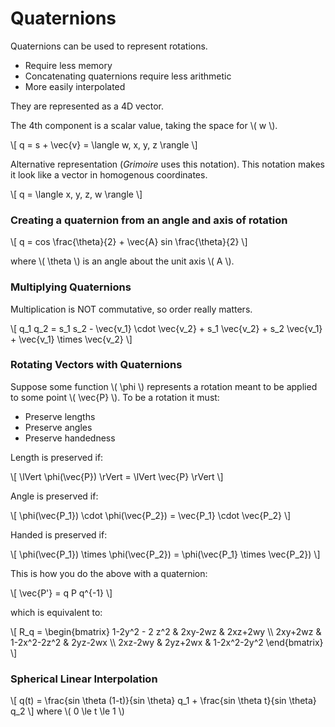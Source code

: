 # Quaternions
Quaternions can be used to represent rotations.

* Require less memory
* Concatenating quaternions require less arithmetic
* More easily interpolated

They are represented as a 4D vector.

The 4th component is a scalar value, taking the space for \\( w \\).

\\[ q = s + \vec{v} = \langle w, x, y, z \rangle \\]

Alternative representation (_Grimoire_ uses this notation).  This notation makes it look like a vector in homogenous coordinates.

\\[ q = \langle x, y, z, w \rangle \\]

### Creating a quaternion from an angle and axis of rotation

\\[ q = cos \frac{\theta}{2} + \vec{A} sin \frac{\theta}{2} \\]

where \\( \theta \\) is an angle about the unit axis \\( A \\).

### Multiplying Quaternions
Multiplication is NOT commutative, so order really matters.

\\[ q_1 q_2 = s_1 s_2 - \vec{v_1} \cdot \vec{v_2} + s_1 \vec{v_2} + s_2 \vec{v_1} + \vec{v_1} \times \vec{v_2} \\]

### Rotating Vectors with Quaternions
Suppose some function \\( \phi \\) represents a rotation meant to be applied to some point \\( \vec{P} \\).  To be a rotation it must:
* Preserve lengths
* Preserve angles
* Preserve handedness

Length is preserved if:

\\[ \lVert \phi(\vec{P}) \rVert = \lVert \vec{P} \rVert \\]

Angle is preserved if:

\\[ \phi(\vec{P_1}) \cdot \phi(\vec{P_2}) = \vec{P_1} \cdot \vec{P_2} \\]

Handed is preserved if:

\\[ \phi(\vec{P_1}) \times \phi(\vec{P_2}) = \phi(\vec{P_1} \times \vec{P_2}) \\]

This is how you do the above with a quaternion:

\\[ \vec{P'} = q P q^{-1} \\]

which is equivalent to:

\\[ R_q =
    \begin{bmatrix}
        1-2y^2 - 2 z^2 & 2xy-2wz & 2xz+2wy \\\\
        2xy+2wz & 1-2x^2-2z^2 & 2yz-2wx \\\\
        2xz-2wy & 2yz+2wx & 1-2x^2-2y^2
    \end{bmatrix}
\\]

### Spherical Linear Interpolation
\\[
    q(t) = \frac{sin \theta (1-t)}{sin \theta} q_1 + \frac{sin \theta t}{sin \theta} q_2
\\]
where \\( 0 \le t \le 1 \\)
